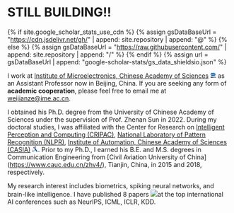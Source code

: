 # STILL BUILDING!!

{% if site.google_scholar_stats_use_cdn %}
{% assign gsDataBaseUrl = "https://cdn.jsdelivr.net/gh/" | append: site.repository | append: "@" %}
{% else %}
{% assign gsDataBaseUrl = "https://raw.githubusercontent.com/" | append: site.repository | append: "/" %}
{% endif %}
{% assign url = gsDataBaseUrl | append: "google-scholar-stats/gs_data_shieldsio.json" %}



I work at [Institute of Microelectronics, Chinese Academy of Sciences](http://www.ime.cas.cn/) <img src='./images/icon/imecas.png' style='height: 13px;'> as an Assistant Professor now in Beijing, China. If you are seeking any form of **academic cooperation**, please feel free to email me at [weijianze@ime.ac.cn](mailto:weijianze@ime.ac.cn).


I obtained his Ph.D. degree from the University of Chinese Academy of Sciences under the supervision of Prof. Zhenan Sun in 2022. During my doctoral studies, I was affiliated with the Center for Research on [Intelligent Perception and Computing (CRIPAC)](http://www.cripac.ia.ac.cn/CN/model/index.htm), [National Laboratory of Pattern Recognition (NLPR)](http://www.nlpr.ia.ac.cn/cn/index.html), [Institute of Automation, Chinese Academy of Sciences (CASIA)](http://ia.cas.cn/) <img src='./images/icon/casia.png' style="height: 13px;">. Prior to my Ph.D., I earned his B.E. and M.S. degrees in Communication Engineering from [Civil Aviation University of China] (https://www.cauc.edu.cn/zhv4/), Tianjin, China, in 2015 and 2018, respectively. 


My research interest includes biometrics, spiking neural networks, and brain-like intelligence.
I have published 8 papers  <a href='https://scholar.google.com/citations?user=DhtAFkwAAAAJ'><img src="https://img.shields.io/endpoint?url={{ url | url_encode }}&logo=Google%20Scholar&labelColor=f6f6f6&color=9cf&style=flat&label=citations"></a>at the top international AI conferences such as NeurIPS, ICML, ICLR, KDD. 
